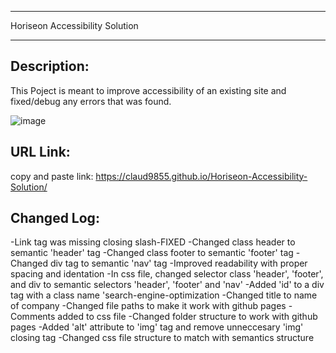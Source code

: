 --------------------------------

Horiseon Accessibility Solution

--------------------------------

Description:
------------
This Poject is meant to improve accessibility of an existing site and fixed/debug any errors that was found.

![image](https://user-images.githubusercontent.com/37052240/177916701-63db6a8c-1f57-4648-bcfa-6576e8ce6a8f.png)


URL Link:
---------
copy and paste link: https://claud9855.github.io/Horiseon-Accessibility-Solution/

Changed Log:
----------
-Link tag was missing closing slash-FIXED
-Changed class header to semantic 'header' tag
-Changed class footer to semantic 'footer' tag
-Changed div tag to semantic 'nav' tag
-Improved readability with proper spacing and identation
-In css file, changed selector class 'header', 'footer', and div to semantic selectors 'header', 'footer' and 'nav'
-Added 'id' to a div tag with a class name 'search-engine-optimization
-Changed title to name of company
-Changed file paths to make it work with github pages
-Comments added to css file
-Changed folder structure to work with github pages
-Added 'alt' attribute to 'img' tag and remove unneccesary 'img' closing tag
-Changed css file structure to match with semantics structure 
